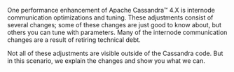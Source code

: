 One performance enhancement of Apache Cassandra™ 4.X is internode communication optimizations and tuning.
These adjustments consist of several changes; some of these changes are just good to know about, but others you can tune with parameters.
Many of the internode communication changes are a result of retiring technical debt.

Not all of these adjustments are visible outside of the Cassandra code.
But in this scenario, we explain the changes and show you what we can.
